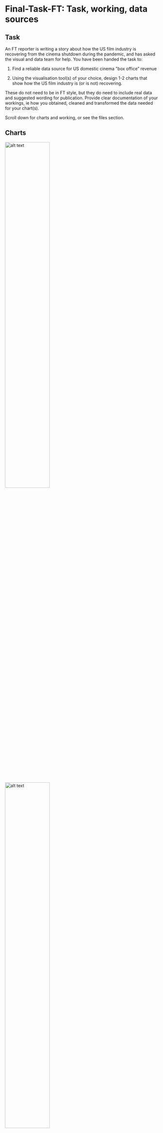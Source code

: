 # Final-Task-FT: Task, working, data sources

## Task
An FT reporter is writing a story about how the US film industry is recovering from the cinema shutdown during the pandemic, and has asked the visual and data team for help. You have been handed the task to:

1. Find a reliable data source for US domestic cinema "box office” revenue

2. Using the visualisation tool(s) of your choice, design 1-2 charts that show how the US film industry is (or is not) recovering. 

These do not need to be in FT style, but they do need to include real data and suggested wording for publication. Provide clear documentation of your workings, ie how you obtained, cleaned and transformed the data needed for your chart(s).


Scroll down for charts and working, or see the files section.


## Charts
<img src="https://github.com/JacobReid02/Final-Task-FT-/blob/main/Graph1.jpg?raw=true" alt="alt text" style="width: 54%;">
<img src="https://github.com/JacobReid02/Final-Task-FT-/blob/main/Graph2.jpg?raw=true" alt="alt text" style="width: 54%;">


## Working
I started by reading several online articles about the US film industry post-Covid. They helped me to identify three main trends to explore: the impact of (a) lockdowns, (b) streaming services and (c) film quality/quantity.

The most helpful articles included:

* https://en.wikipedia.org/wiki/Impact_of_the_COVID-19_pandemic_on_cinema

* https://www.economist.com/business/2022/06/02/top-gun-flies-high-sparking-hopes-of-a-theatrical-recovery

* https://www.cnbc.com/2023/04/05/box-office-almost-back-to-pre-covid-levels.html

* https://www.cnet.com/culture/entertainment/movie-theaters-didnt-die-but-theyll-never-be-the-same-again/

* https://variety.com/2022/film/news/box-office-top-gun-elvis-pandemic-return-1235303574/

* https://www.statista.com/chart/21425/annual-box-office-earnings-in-north-america/


### Chart 1:
This chart links 2020 lockdown severity to 2023 cinema trips, showing that the severity of lockdown does not seem to have an enduring effect on cinema trips.

The lockdown data comes from the excellent Oxford Covid-19 Government Response Stringency index: https://data.humdata.org/dataset/oxford-covid-19-government-response-tracker

I removed all the superflous data (non-US states and indicies other than lockdown stringency).

Then, for each state, I averaged their stringency score for each day in 2020. This is a helpful summary statistic as it includes both the length and severity of lockdowns.

Unfortunately, state-level Box Office data is not available. Therefore, I used the proxy of Google searches for the word 'cinema'.

Searches for cinema over time looks to be an accurate proxy of Box Office revenue because:

* a. several academic studies have shown that Google Trends gives an accurate estimate of behaviour, e.g. Vosen & Schmidt 2011 (https://onlinelibrary.wiley.com/doi/full/10.1002/for.1213?casa_token=dwJLfjjz_rcAAAAA%3APXn4iZrw4DWJhi20wOx4rvm_M9RteX2O1mNhA2V7ZxjkuFrNCIfcA35bnJE54hykVSJWGgW1ebLJlw), Choi & Varian 2009 (https://static.googleusercontent.com/media/www.google.com/en//googleblogs/pdfs/google_predicting_the_present.pdf)

* b. eyeballing it, searches for cinema were fairly constant, dropped severely during Covid, and have recovered but not back to their pre-Covid levels.

Google Trends does not have an official api, so I wrote Python code to scrape Google Trends for 'cinema' searches in each state for each year of 2019-23. This guide was particularly helpful: https://hackernoon.com/how-to-use-google-trends-api-with-python

My Python code is [here](https://github.com/JacobReid02/Final-Task-FT-/blob/main/Google_Trends_Scraping.ipynb)

With the data, I calculated the percentage change for each state from 2019 to 2023 (i.e. proxy for percentage change in Box Office revenue, 2023 vs 2019, the last full year before the pandemic).

I then merged these two datasets, to have three columns: state, average 2020 lockdown stringency, and percentage change in Google searches for 'cinema' (2023 vs 2019).

Finally, I added the party of the Governor of each state at the start of 2020 (relevant since Governors were generally the ones in charge of state-wide lockdown policy).

The dataset is [here](https://github.com/JacobReid02/Final-Task-FT-/blob/main/Graph1Data.csv)

And the chart is [here](https://github.com/JacobReid02/Final-Task-FT-/blob/main/Graph1.jpg)


### Chart 2:
This chart links monthly wide movie releases to box office revenue, showing that Box Office revenues are below pre-Covid levels because there have been fewer wide releases.

The number of wide movie releases comes from RunPee, a popular cinema-related app: https://runpee.com/wide-release-movie-count-by-month/ 

Monthly Box Office revenue comes from Box Office Mojo (owned by IMDb): https://www.boxofficemojo.com/month/by-year/2022/?grossesOption=calendarGrosses

I merged these two datasets, to have three columns: month (from Jan 2019 to Dec 2022), Box Office revenue, and number of wide releases.

Finally, I annotated the graph with several of the biggest post-Covid films, again from Box Office Mojo: https://www.boxofficemojo.com/month/by-year/?grossesOption=calendarGrosses

The dataset is [here](https://github.com/JacobReid02/Final-Task-FT-/blob/main/Graph2Data.csv)

And the chart is [here](https://github.com/JacobReid02/Final-Task-FT-/blob/main/Graph2.jpg)
